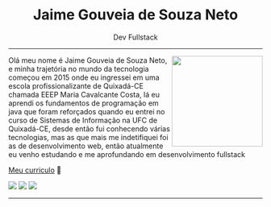 <h1 align="center"> Jaime Gouveia de Souza Neto </h1>

<div align="center">
Dev Fullstack
</div>

---

<div align="right">
     <a href="https://github.com/jaimegsn">
      <img height="180em" src="https://github-readme-stats.vercel.app/api/top-langs/?username=jaimegsn&layout=compact&langs_count=7&theme=dracula" align="right"/>
    </a>
</div>

Olá meu nome é Jaime Gouveia de Souza Neto, e minha trajetória no mundo da tecnologia começou em 2015 
onde eu ingressei em uma escola profissionalizante de Quixadá-CE chamada EEEP Maria Cavalcante Costa, 
lá eu aprendi os fundamentos de programação em java que foram reforçados quando eu entrei no curso de 
Sistemas de Informação na UFC de Quixadá-CE, desde então fui conhecendo várias tecnologias, mas as que mais me 
indetifiquei foi as de desenvolvimento web, então atualmente eu venho estudando e me aprofundando em desenvolvimento fullstack

[Meu curriculo](https://www.canva.com/design/DAFHoS6Yfkk/b_Df4_qIvxSDDIbCwLXb9g/view?utm_content=DAFHoS6Yfkk&utm_campaign=designshare&utm_medium=link&utm_source=homepage_design_menu) 📄

<div> 
  <a href="https://instagram.com/jaimegsn" target="_blank"><img src="https://img.shields.io/badge/-Instagram-%23E4405F?style=for-the-badge&logo=instagram&logoColor=white" target="_blank"></a>
 <!-- <a href="https://discord.gg/..." target="_blank"><img src="https://img.shields.io/badge/Discord-7289DA?style=for-the-badge&logo=discord&logoColor=white" target="_blank"></a>  -->
  <a href = "mailto:jaimegsn@alu.ufc.br"><img src="https://img.shields.io/badge/-Gmail-%23333?style=for-the-badge&logo=gmail&logoColor=white" target="_blank"></a>
  <a href="https://www.linkedin.com/in/jaime-neto-bb7872211/" target="_blank"><img src="https://img.shields.io/badge/-LinkedIn-%230077B5?style=for-the-badge&logo=linkedin&logoColor=white" target="_blank"></a> 
 
<!--  ![Snake animation](https://github.com/jaimegsn/jaimegsn/blob/output/github-contribution-grid-snake.svg) -->
 
</div>

----
